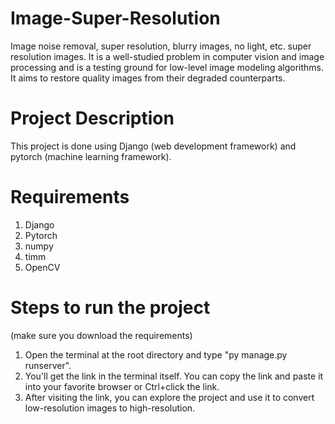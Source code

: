 # Image-Super-Resolution
Image noise removal, super resolution, blurry images, no light, etc. super resolution images. 
It is a well-studied problem in computer vision and image processing and is a testing ground for low-level image modeling algorithms. 
It aims to restore quality images from their degraded counterparts.

# Project Description
This project is done using Django (web development framework) and pytorch (machine learning framework).

# Requirements
1) Django
2) Pytorch
3) numpy
4) timm
5) OpenCV

# Steps to run the project
  (make sure you download the requirements)
   1) Open the terminal at the root directory and type "py manage.py runserver".
   2) You'll get the link in the terminal itself. You can copy the link and paste it into your favorite browser or Ctrl+click the link.
   3) After visiting the link, you can explore the project and use it to convert low-resolution images to high-resolution.
